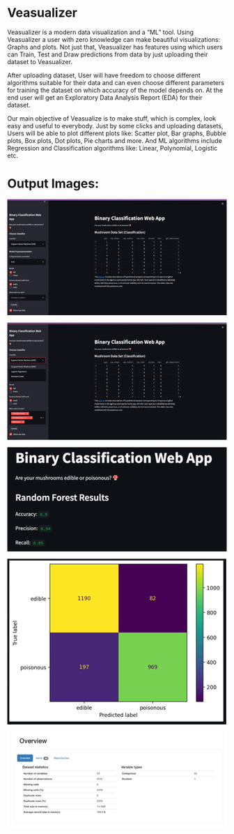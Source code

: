# Veasualizer

Veasualizer is a modern data visualization and a “ML” tool. Using Veasualizer a user with zero knowledge can make beautiful visualizations: Graphs and plots. Not just that, Veasualizer has features using which users can Train, Test and Draw predictions from data by just uploading their dataset to Veasualizer. 

After uploading dataset, User will have freedom to choose different algorithms suitable for their data and can even choose different parameters for training the dataset on which accuracy of the model depends on. At the end user will get an Exploratory Data Analysis Report (EDA) for their dataset. 


Our main objective of Veasualize is to make stuff, which is complex, look easy and useful to everybody. Just by some clicks and uploading datasets, Users will be able to plot different plots like: Scatter plot, Bar graphs, Bubble plots, Box plots, Dot plots, Pie charts and more. And ML algorithms include Regression and Classification algorithms like: Linear, Polynomial, Logistic etc.


# Output Images: 

![image](https://github.com/Yuvaraj19/Veasualizer/blob/main/Documentation/1.png)

![image](https://github.com/Yuvaraj19/Veasualizer/blob/main/Documentation/2.png)

![image](https://github.com/Yuvaraj19/Veasualizer/blob/main/Documentation/3.png)

![image](https://github.com/Yuvaraj19/Veasualizer/blob/main/Documentation/4.png)

![image](https://github.com/Yuvaraj19/Veasualizer/blob/main/Documentation/5.png)
